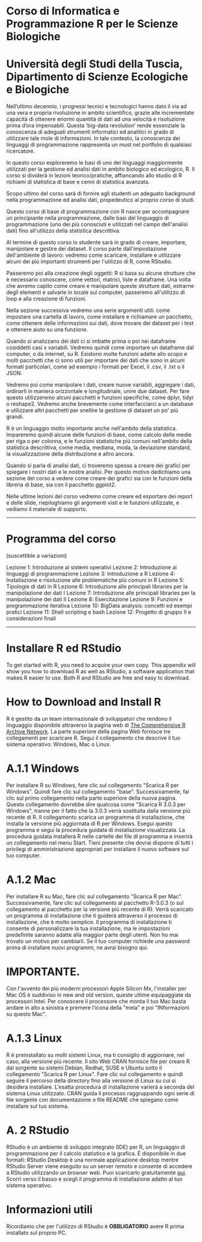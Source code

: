 # Corso di Informatica e Programmazione R per le Scienze Biologiche
# Università degli Studi della Tuscia, Dipartimento di Scienze Ecologiche e Biologiche

Nell’ultimo decennio, i progressi tecnici e tecnologici hanno dato il via ad una vera e propria rivoluzione in ambito scientifico, grazie alle incrementate capacità di ottenere enormi quantità di dati ad una velocità e risoluzione prima d’ora impensabili. Questa ‘big-data revolution’ rende essenziale la conoscenza di adeguati strumenti informatici ed analitici in grado di utilizzare tale mole di informazioni. In tale contesto, la conoscenza dei linguaggi di programmazione rappresenta un must nel portfolio di qualsiasi ricercatore.

In questo corso esploreremo le basi di uno dei linguaggi maggiormente utilizzati per la gestione ed analisi dati in ambito biologico ed ecologico, R. Il corso si dividerà in lezioni teorico/pratiche, affiancando allo studio di R richiami di statistica di base e cenni di statistica avanzata.

Scopo ultimo del corso sarà di fornire agli studenti un adeguato background nella programmazione ed analisi dati, propedeutico al proprio corso di studi.

Questo corso di base di programmazione con R nasce per accompagnare un principiante nella programmazione, dalle basi del linguaggio di programmazione (uno dei più conosciuti e utilizzati nel campo dell'analisi dati) fino all'utilizzo della statistica descrittiva.

Al termine di questo corso lo studente sarà in grado di creare, importare, manipolare e gestire dei dataset. Il corso parte dall'impostazione dell'ambiente di lavoro: vedremo come scaricare, installare e utilizzare alcuni dei più importanti strumenti per l'utilizzo di R, come RStudio.

Passeremo poi alla creazione degli oggetti: R si basa su alcune strutture che è necessario conoscere, come vettori, matrici, liste e dataframe. Una volta che avremo capito come creare e manipolare queste strutture dati, estrarne degli elementi e salvarle in locale sul computer, passeremo all'utilizzo di loop e alla creazione di funzioni.

Nella sezione successiva vedremo una serie argomenti utili: come impostare una cartella di lavoro, come installare e richiamare un pacchetto, come ottenere delle informazioni sui dati, dove trovare dei dataset per i test e ottenere aiuto su una funzione.

Quando si analizzano dei dati ci si imbatte prima o poi nei dataframe cosiddetti casi x variabili. Vedremo quindi come importare un dataframe dal computer, o da internet, su R. Esistono molte funzioni adatte allo scopo e molti pacchetti che ci sono utili per importare dei dati che sono in alcuni formati particolari, come ad esempio i formati per Excel, il .csv, il .txt o il JSON.

Vedremo poi come manipolare i dati, creare nuove variabili, aggregare i dati, ordinarli in maniera orizzontale e longitudinale, unire due dataset. Per fare questo utilizzeremo alcuni pacchetti e funzioni specifiche, come dplyr, tidyr o reshape2. Vedremo anche brevemente come interfacciarci a un database e utilizzare altri pacchetti per snellire la gestione di dataset un po' più grandi.

R è un linguaggio molto importante anche nell'ambito della statistica. Impareremo quindi alcune delle funzioni di base, come calcolo delle medie per riga o per colonna, e le funzioni statistiche più comuni nell'ambito della statistica descrittiva, come media, mediana, moda, la deviazione standard, la visualizzazione della distribuzione e altro ancora.

Quando si parla di analisi dati, ci troveremo spesso a creare dei grafici per spiegare i nostri dati e le nostre analisi. Per questo motivo dedichiamo una sezione del corso a vedere come creare dei grafici sia con le funzioni della libreria di base, sia con il pacchetto ggplot2.  

Nelle ultime lezioni del corso vedremo come creare ed esportare dei report e delle slide, riepiloghiamo gli argomenti visti e le funzioni utilizzate, e vediamo il materiale di supporto. 
_____

# Programma del corso
(suscettible a variazioni)

Lezione 1: Introduzione ai sistemi operativi
Lezione 2: Introduzione ai linguaggi di programmazione
Lezione 3: Introduzione a R
Lezione 4: Installazione e risoluzione alle problematiche più comuni in R
Lezione 5: Tipologie di dati in R
Lezione 6: Introduzione alle principali libraries per la manipolazione dei dati I
Lezione 7: Introduzione alle principali libraries per la manipolazione dei dati II
Lezione 8: Esercitazione
Lezione 9: Funzioni e programmazione iterativa
Lezione 10: BigData analysis: concetti ed esempi pratici
Lezione 11: Shell scripting e bash
Lezione 12: Progetto di gruppo II e considerazioni finali
_____

# Installare R ed RStudio

To get started with R, you need to acquire your own copy. This appendix will show you how to download R as well as RStudio, a software application that makes R easier to use.
Both R and RStudio are free and easy to download.

# How to Download and Install R

R è gestito da un team internazionale di sviluppatori che rendono il linguaggio disponibile attraverso la pagina web di [The Comprehensive R Archive Network](https://cran.r-project.org). La parte superiore della pagina Web fornisce tre collegamenti per scaricare R. Segui il collegamento che descrive il tuo sistema operativo: Windows, Mac o Linux.

# A.1.1 Windows

Per installare R su Windows, fare clic sul collegamento "Scarica R per Windows". Quindi fare clic sul collegamento "base". Successivamente, fai clic sul primo collegamento nella parte superiore della nuova pagina. Questo collegamento dovrebbe dire qualcosa come "Scarica R 3.0.3 per Windows", tranne per il fatto che la 3.0.3 verrà sostituita dalla versione più recente di R. Il collegamento scarica un programma di installazione, che installa la versione più aggiornata di R per Windows. Esegui questo programma e segui la procedura guidata di installazione visualizzata. La procedura guidata installerà R nelle cartelle dei file di programma e inserirà un collegamento nel menu Start. Tieni presente che dovrai disporre di tutti i privilegi di amministrazione appropriati per installare il nuovo software sul tuo computer.

# A.1.2 Mac

Per installare R su Mac, fare clic sul collegamento "Scarica R per Mac". Successivamente, fare clic sul collegamento al pacchetto R-3.0.3 (o sul collegamento al pacchetto per la versione più recente di R). Verrà scaricato un programma di installazione che ti guiderà attraverso il processo di installazione, che è molto semplice. Il programma di installazione ti consente di personalizzare la tua installazione, ma le impostazioni predefinite saranno adatte alla maggior parte degli utenti. Non ho mai trovato un motivo per cambiarli. Se il tuo computer richiede una password prima di installare nuovi programmi, ne avrai bisogno qui.

# IMPORTANTE. 
Con l'avvento dei più moderni processori Apple Silicon Mx, l'installer per Mac OS è suddiviso in new and old version, queste ultime equipaggiate da processori Intel.
Per conoscere il processore che monta il tuo Mac basta andare in alto a sinistra e premere l'icona della "mela" e poi "INformazioni su questo Mac".

# A.1.3 Linux

R è preinstallato su molti sistemi Linux, ma ti consiglio di aggiornare, nel caso, alla versione più recente. Il sito Web CRAN fornisce file per creare R dal sorgente su sistemi Debian, Redhat, SUSE e Ubuntu sotto il collegamento "Scarica R per Linux". Fare clic sul collegamento e quindi seguire il percorso della directory fino alla versione di Linux su cui si desidera installare. L'esatta procedura di installazione varierà a seconda del sistema Linux utilizzato. CRAN guida il processo raggruppando ogni serie di file sorgente con documentazione o file README che spiegano come installare sul tuo sistema.

# A. 2 RStudio

RStudio è un ambiente di sviluppo integrato (IDE) per R, un linguaggio di programmazione per il calcolo statistico e la grafica. È disponibile in due formati: RStudio Desktop è una normale applicazione desktop mentre RStudio Server viene eseguito su un server remoto e consente di accedere a RStudio utilizzando un browser web.
Puoi scaricarlo gratuitamente [qui](https://www.rstudio.com/products/rstudio/download/#download). Scorri verso il basso e scegli il programma di installazione adatto al tuo sistema operativo.

# Informazioni utili

Ricordiamo che per l'utilizzo di RStudio è **OBBLIGATORIO** avere R prima installato sul proprio PC.

